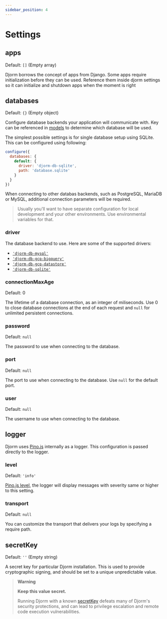 ```yaml
---
sidebar_position: 4
---
```

# Settings

## apps

Default: `[]` (Empty array)

Djorm borrows the concept of apps from Django. Some apps require initialization before they can be used. Reference them inside djorm settings so it can initialize and shutdown apps when the moment is right

## databases

Default: `{}` (Empty object)

Configure database backends your application will communicate with. Key can be referenced in [models](/docs/concepts/models) to determine which database will be used.

The simplest possible settings is for single database setup using SQLite. This can be configured using following:

```javascript
configure({
  databases: {
    default: {
      driver: 'djorm-db-sqlite',
      path: 'database.sqlite'
    }
  }
})
```

When connecting to other databas backends, such as PostgreSQL, MariaDB or MySQL, additional connection parameters will be required.

> Usually you'll want to have separate configuration for local development and your other environments. Use environmental variables for that.

### driver

The database backend to use. Here are some of the supported drivers:

* [`'djorm-db-mysql'`](https://github.com/just-paja/djorm/tree/master/packages/djorm-db-mysql)
* [`'djorm-db-gcp-bigquery'`](https://github.com/just-paja/djorm/tree/master/packages/djorm-db-gcp-bigquery)
* [`'djorm-db-gcp-datastore'`](https://github.com/just-paja/djorm/tree/master/packages/djorm-db-gcp-datastore)
* [`'djorm-db-sqlite'`](https://github.com/just-paja/djorm/tree/master/packages/djorm-db-sqlite)

### connectionMaxAge

Default: 0

The lifetime of a database connection, as an integer of miliseconds. Use 0 to close database connections at the end of each request and `null` for unlimited persistent connections.

### password

Default: `null`

The password to use when connecting to the database.

### port

Default: `null`

The port to use when connecting to the database. Use `null` for the default port.

### user

Default: `null`

The username to use when connecting to the database.


## logger

Djorm uses [Pino.js](https://github.com/pinojs/pino) internally as a logger. This configuration is passed directly to the logger.

### level

Default: `'info'`

[Pino.js level](https://github.com/pinojs/pino/blob/master/docs/api.md#logger-level), the logger will display messages with severity same or higher to this setting.

### transport

Default: `null`

You can customize the transport that delivers your logs by specifying a require path.

## secretKey

Default: `''` (Empty string)

A secret key for particular Djorm installation. This is used to provide cryptographic signing, and should be set to a unique unpredictable value.

> **Warning**
>
> **Keep this value secret.**
>
> Running Djorm with a known [secretKey](#secretKey) defeats many of Djorm's security protections, and can lead to privilege escalation and remote code execution vulnerabilities.
